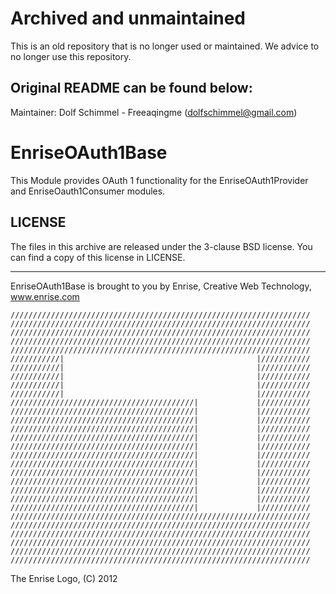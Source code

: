 # Archived and unmaintained

This is an old repository that is no longer used or maintained. We advice to no longer use this repository.

## Original README can be found below:

Maintainer: Dolf Schimmel - Freeaqingme (dolfschimmel@gmail.com)

EnriseOAuth1Base
================

This Module provides OAuth 1 functionality for the EnriseOAuth1Provider and EnriseOauth1Consumer modules.

LICENSE
-------

The files in this archive are released under the 3-clause BSD license.
You can find a copy of this license in LICENSE.

-------

EnriseOAuth1Base is brought to you by Enrise, Creative Web Technology, www.enrise.com

```
///////////////////////////////////////////////////////////////////
///////////////////////////////////////////////////////////////////
///////////////////////////////////////////////////////////////////
///////////////////////////////////////////////////////////////////
///////////////////////////////////////////////////////////////////
///////////|                                           |///////////
///////////|                                           |///////////
///////////|                                           |///////////
///////////|                                           |///////////
///////////|                                           |///////////
/////////////////////////////////////////|             |///////////
/////////////////////////////////////////|             |///////////
/////////////////////////////////////////|             |///////////
/////////////////////////////////////////|             |///////////
/////////////////////////////////////////|             |///////////
/////////////////////////////////////////|             |///////////
/////////////////////////////////////////|             |///////////
/////////////////////////////////////////|             |///////////
/////////////////////////////////////////|             |///////////
/////////////////////////////////////////|             |///////////
/////////////////////////////////////////|             |///////////
/////////////////////////////////////////|             |///////////
/////////////////////////////////////////|             |///////////
/////////////////////////////////////////////////////////////////// 
/////////////////////////////////////////////////////////////////// 
///////////////////////////////////////////////////////////////////
///////////////////////////////////////////////////////////////////
///////////////////////////////////////////////////////////////////
///////////////////////////////////////////////////////////////////
```
The Enrise Logo, (C) 2012
